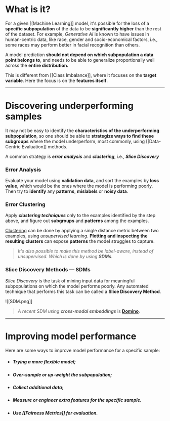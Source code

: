 # What is it?

For a given [[Machine Learning]] model, it's possible for the loss of a **specific subpopulation** of the data to be **significantly higher** than the rest of the dataset. For example, *Generative AI* is known to have issues in human-centric data, like race, gender and socio-economical factors, i.e., some races may perform better in facial recognition than others.

A model prediction **should not depend on which subpopulation a data point belongs to**, and needs to be able to generalize proportionally well across the **entire distribution.**

This is different from [[Class Imbalance]], where it focuses on the **target variable**. Here the focus is on the **features itself**.
___
# Discovering underperforming samples

It may not be easy to identify the **characteristics of the underperforming subpopulation**, so one should be able to **strategize ways to find these subgroups** where the model underperform, most commonly, using [[Data-Centric Evaluation]] methods.

A common strategy is ***error analysis*** and ***clustering***, i.e., ***Slice Discovery***
### Error Analysis

Evaluate your model using **validation data**, and sort the examples by **loss value**, which would be the ones where the model is performing poorly. Then try to **identify** any **patterns**, **mislabels** or **noisy data**.
### Error Clustering

Apply ***clustering techniques*** only to the examples identified by the step above, and figure out **subgroups** and **patterns** among the examples.

[Clustering](https://scikit-learn.org/stable/modules/clustering.html) can be done by applying a single distance metric between two examples, using *unsupervised learning*. **Plotting and inspecting the resulting clusters** can expose **patterns** the model struggles to capture. 

> *It's also possible to make this method be label-aware, instead of unsupervised. Which is done by using **SDMs**.*
### Slice Discovery Methods — SDMs

*Slice Discovery* is the task of mining input data for meaningful subpopulations on which the model performs poorly. Any automated technique that performs this task can be called a **Slice Discovery Method**. 

![[SDM.png]]
> *A recent SDM using **cross-modal embeddings*** is [**Domino**](https://ai.stanford.edu/blog/domino/).
____
# Improving model performance

Here are some ways to improve model performance for a specific sample:
- ##### Trying a more flexible model;
- ##### Over-sample or up-weight the subpopulation;
- ##### Collect additional data;
- ##### Measure or engineer extra features for the specific sample.
- ##### Use [[Fairness Metrics]] for evaluation.
